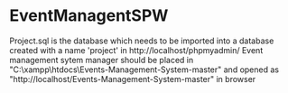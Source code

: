 # EventManagentSPW
Project.sql is the database which needs to be imported into a database created with a name 'project' in http://localhost/phpmyadmin/
Event management sytem manager should be placed in "C:\xampp\htdocs\Events-Management-System-master" and opened as "http://localhost/Events-Management-System-master" in browser
